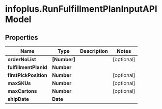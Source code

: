 # infoplus.RunFulfillmentPlanInputAPIModel

## Properties
Name | Type | Description | Notes
------------ | ------------- | ------------- | -------------
**orderNoList** | **[Number]** |  | [optional] 
**fulfillmentPlanId** | **Number** |  | 
**firstPickPosition** | **Number** |  | [optional] 
**maxSKUs** | **Number** |  | [optional] 
**maxCartons** | **Number** |  | [optional] 
**shipDate** | **Date** |  | 


